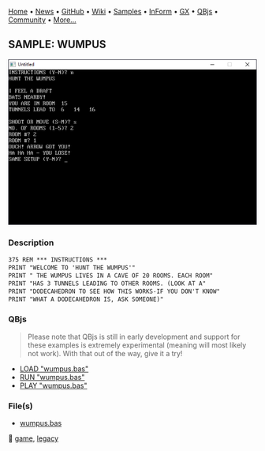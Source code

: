 [Home](https://qb64.com) • [News](../../news.md) • [GitHub](https://github.com/QB64Official/qb64) • [Wiki](https://github.com/QB64Official/qb64/wiki) • [Samples](../../samples.md) • [InForm](../../inform.md) • [GX](../../gx.md) • [QBjs](../../qbjs.md) • [Community](../../community.md) • [More...](../../more.md)

## SAMPLE: WUMPUS

![screenshot.png](img/screenshot.png)

### Description

```text
375 REM *** INSTRUCTIONS ***
PRINT "WELCOME TO 'HUNT THE WUMPUS'"
PRINT " THE WUMPUS LIVES IN A CAVE OF 20 ROOMS. EACH ROOM"
PRINT "HAS 3 TUNNELS LEADING TO OTHER ROOMS. (LOOK AT A"
PRINT "DODECAHEDRON TO SEE HOW THIS WORKS-IF YOU DON'T KNOW"
PRINT "WHAT A DODECAHEDRON IS, ASK SOMEONE)"
```

### QBjs

> Please note that QBjs is still in early development and support for these examples is extremely experimental (meaning will most likely not work). With that out of the way, give it a try!

* [LOAD "wumpus.bas"](https://qbjs.org/index.html?src=https://qb64.com/samples/wumpus/src/wumpus.bas)
* [RUN "wumpus.bas"](https://qbjs.org/index.html?mode=auto&src=https://qb64.com/samples/wumpus/src/wumpus.bas)
* [PLAY "wumpus.bas"](https://qbjs.org/index.html?mode=play&src=https://qb64.com/samples/wumpus/src/wumpus.bas)

### File(s)

* [wumpus.bas](src/wumpus.bas)

🔗 [game](../game.md), [legacy](../legacy.md)
